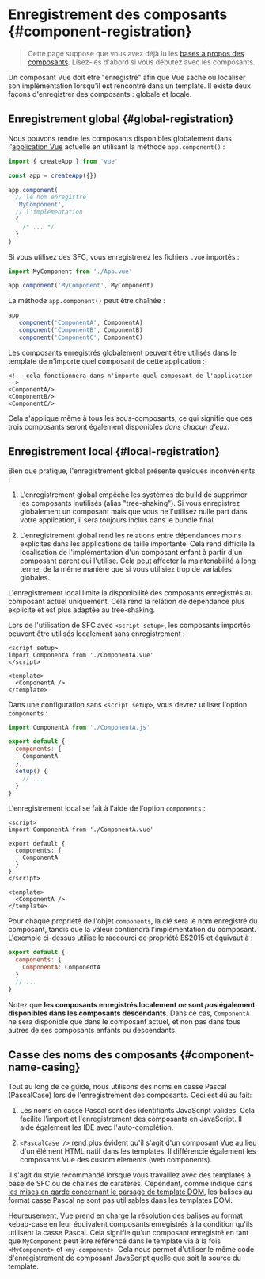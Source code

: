 # Enregistrement des composants {#component-registration}

<VueSchoolLink href="https://vueschool.io/lessons/vue-3-global-vs-local-vue-components" title="Free Vue.js Component Registration Lesson"/>

> Cette page suppose que vous avez déjà lu les [bases à propos des composants](/guide/essentials/component-basics). Lisez-les d'abord si vous débutez avec les composants.

Un composant Vue doit être "enregistré" afin que Vue sache où localiser son implémentation lorsqu'il est rencontré dans un template. Il existe deux façons d'enregistrer des composants : globale et locale.

## Enregistrement global {#global-registration}

Nous pouvons rendre les composants disponibles globalement dans l'[application Vue](/guide/essentials/application.html) actuelle en utilisant la méthode `app.component()` :

```js
import { createApp } from 'vue'

const app = createApp({})

app.component(
  // le nom enregistré
  'MyComponent',
  // l'implémentation
  {
    /* ... */
  }
)
```

Si vous utilisez des SFC, vous enregistrerez les fichiers `.vue` importés :

```js
import MyComponent from './App.vue'

app.component('MyComponent', MyComponent)
```

La méthode `app.component()` peut être chaînée :

```js
app
  .component('ComponentA', ComponentA)
  .component('ComponentB', ComponentB)
  .component('ComponentC', ComponentC)
```

Les composants enregistrés globalement peuvent être utilisés dans le template de n'importe quel composant de cette application :

```vue-html
<!-- cela fonctionnera dans n'importe quel composant de l'application -->
<ComponentA/>
<ComponentB/>
<ComponentC/>
```

Cela s'applique même à tous les sous-composants, ce qui signifie que ces trois composants seront également disponibles _dans chacun d'eux_.

## Enregistrement local {#local-registration}

Bien que pratique, l'enregistrement global présente quelques inconvénients :

1. L'enregistrement global empêche les systèmes de build de supprimer les composants inutilisés (alias "tree-shaking"). Si vous enregistrez globalement un composant mais que vous ne l'utilisez nulle part dans votre application, il sera toujours inclus dans le bundle final.

2. L'enregistrement global rend les relations entre dépendances moins explicites dans les applications de taille importante. Cela rend difficile la localisation de l'implémentation d'un composant enfant à partir d'un composant parent qui l'utilise. Cela peut affecter la maintenabilité à long terme, de la même manière que si vous utilisiez trop de variables globales.

L'enregistrement local limite la disponibilité des composants enregistrés au composant actuel uniquement. Cela rend la relation de dépendance plus explicite et est plus adaptée au tree-shaking.

<div class="composition-api">

Lors de l'utilisation de SFC avec `<script setup>`, les composants importés peuvent être utilisés localement sans enregistrement :

```vue
<script setup>
import ComponentA from './ComponentA.vue'
</script>

<template>
  <ComponentA />
</template>
```

Dans une configuration sans `<script setup>`, vous devrez utiliser l'option `components` :

```js
import ComponentA from './ComponentA.js'

export default {
  components: {
    ComponentA
  },
  setup() {
    // ...
  }
}
```

</div>
<div class="options-api">

L'enregistrement local se fait à l'aide de l'option `components` :

```vue
<script>
import ComponentA from './ComponentA.vue'

export default {
  components: {
    ComponentA
  }
}
</script>

<template>
  <ComponentA />
</template>
```

</div>

Pour chaque propriété de l'objet `components`, la clé sera le nom enregistré du composant, tandis que la valeur contiendra l'implémentation du composant. L'exemple ci-dessus utilise le raccourci de propriété ES2015 et équivaut à :

```js
export default {
  components: {
    ComponentA: ComponentA
  }
  // ...
}
```

Notez que **les composants enregistrés localement _ne_ sont _pas_ également disponibles dans les composants descendants**. Dans ce cas, `ComponentA` ne sera disponible que dans le composant actuel, et non pas dans tous autres de ses composants enfants ou descendants.

## Casse des noms des composants {#component-name-casing}

Tout au long de ce guide, nous utilisons des noms en casse Pascal (PascalCase) lors de l'enregistrement des composants. Ceci est dû au fait:

1. Les noms en casse Pascal sont des identifiants JavaScript valides. Cela facilite l'import et l'enregistrement des composants en JavaScript. Il aide également les IDE avec l'auto-complétion.

2. `<PascalCase />` rend plus évident qu'il s'agit d'un composant Vue au lieu d'un élément HTML natif dans les templates. Il différencie également les composants Vue des custom elements (web components).

Il s'agit du style recommandé lorsque vous travaillez avec des templates à base de SFC ou de chaînes de caratères. Cependant, comme indiqué dans [les mises en garde concernant le parsage de template DOM](/guide/essentials/component-basics.html#dom-template-parsing-caveats), les balises au format casse Pascal ne sont pas utilisables dans les templates DOM.

Heureusement, Vue prend en charge la résolution des balises au format kebab-case en leur équivalent composants enregistrés à la condition qu'ils utilisent la casse Pascal. Cela signifie qu'un composant enregistré en tant que `MyComponent` peut être référencé dans le template via à la fois `<MyComponent>` et `<my-component>`. Cela nous permet d'utiliser le même code d'enregistrement de composant JavaScript quelle que soit la source du template.
